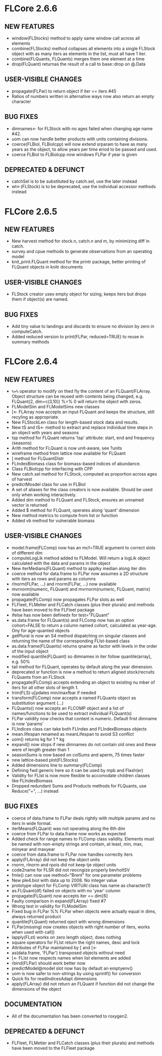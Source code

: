 # FLCore 2.6.6

## NEW FEATURES

- window(FLStocks) method to apply same window call across all elements
- combine(FLStocks) method collapses all elements into a single FLStock object
  with as many iters as elements in the list, must all have 1 iter.
- combine(FLQuants, FLQuants) merges them one element at a time
- drop(FLQuant) returnas the result of a call to base::drop on @.Data

## USER-VISIBLE CHANGES

- propagate(FLPar) to return object if iter == iters #45
- Ratios of numbers written in alternative ways now also return an empty character

## BUG FIXES

- dimnames<- for FLStock with no ages failed when changing age name #42.
- uom can now handle better products with units containing divisions.
- coerce(FLBiol, FLBiolcpp) will now extend srparam to have as many years as the
  object, to allow years per time eriod to be passed and used.
- coerce FLBiol to FLBiolcpp now windows FLPar if year is given

## DEPRECATED & DEFUNCT
- catchSel is to be substituted by catch.sel, use the later instead
- wt<-(FLStock) is to be deprecated, use the individual accessor methods instead

# FLCore 2.6.5

## NEW FEATURES

- New harvest method for stock.n, catch.n and m, by minimizing diff in catch.
- survey and cpue methods to generate observations from an operating model
- knit_print.FLQuant method for the printr package, better printing of FLQuant
  objects in knitr documents

## USER-VISIBLE CHANGES

- FLStock creator uses empty object for sizing, keeps iters but drops them if
  object(s) are named.

## BUG FIXES

- Add tiny value to landings and discards to ensure no division by zero in
  computeCatch.
- Added reduced version to print(FLPar, reduced=TRUE) to reuse in summary methods
 
# FLCore 2.6.4

## NEW FEATURES
- `%=%` operator to modify on thed fly the content of an FLQuant/FLArray. Object
  structure can be reused with contents being changed, e.g.
  FLQuant(2, dim=c(3,10)) %=% 0 will return the object with zeros.
- FLModelSim and FLModelSims new classes
- [<- FLArray now accepts an input FLQuant and keeps the structure, still recyling as appropriate.
- New FLStockLen class for length-based stock data and results.
- New tS and tS<- method to extract and replace individual time steps in an object with
  years and seasons
- tsp method for FLQuant returns 'tsp' attribute: start, end and frequency (seasons)
- Arith method for FLQuant is now unit-aware, see ?units
- wireframe method from lattice now available for FLQuant
- [ method for FLQuantDistr
- FLIndexBiomass class for biomass-based indices of abundance.
- Class FLBiolcpp for interfacing  with CPP
- New catch.sel method for FLStock, computed as proportion across ages of harvest
- predictMosdel class for use in FLBiol
- A set of aliases for the class creators is now available. Should be used only when working interactively.
- Added dim method to FLQuant and FLStock, ensures an unnamed vector is returned
- Added $ method for FLQuant, operates along 'quant' dimension
- New method metrics to compute from list or function
- Added vb method for vulnerable biomass

## USER-VISIBLE CHANGES
- model.frame(FLComp) now has an mcf=TRUE argument to correct slots of different dim
- computeLogLik method added to FLModel. Will return a logLik object calculated with the data and params in the object
- New iterMedians(FLQuant) method to applky median along iter dim
- coerce method for data.frame to FLPar now assumes a 2D structure with iters as rows and params as columns
- rlnorm(FLPar, ...) and rnorm(FLPar, ...) now available
- mvrnorm(numeric, FLQuant) and mvrnorm(numeric, FLQuant, matrix) now available
- propagate(FLComp) now propagates FLPar slots as well
- FLFleet, FLMetier and FLCatch classes (plus their plurals) and methods have been moved to the FLFleet package
- ifelse has now been definedx for test="FLQuant"
- as.data.frame for FLQuant(s) and FLComp now has an option cohort=FALSE to return a column named cohort, calculated as year-age. Ony for age-quanted objects
- getPlural is now an S4 method dispatching on singular classes and returning the name of the corresponding FLlst-based class
- as.data.frame(FLQuants) returns qname as factor with levels in the order of the input object
- modified quantile(FLQuant) so dimnames in iter follow quantile(array), e.g. 50%
- tail method for FLQuant, operates by default along the year dimension.
- deprecated sr function is now a method to return aligned stock/recruits FLQuants from an FLStock
- propagate(FLComp) accepts extending an object to existing nu mber of iters for all other slots of length 1.
- trim(FLS) u[pdates min/maxfbar if needed
- transform(FLComp) now accepts a named FLQuants object as substitution argument (...)
- FLQuants() now accepts an FLCOMP object and a list of names/functions to be used to extract individual FLQuant(s)
- FLPar validity now checks that content is numeric. Default frist dimname is now 'params'
- FLIndices class can take both FLIndex and FLIndexBiomass objects
- mean.lifespan renamed as meanLifespan to avoid S3 conflict
- uom() returns kg for 1 * kg
- expand() now stops if new dimnames do not contain old ones and these were of length greater than 1
- seasonSums is now based on colSums and aperm, 75 times faster
- new lattice-based plot(FLStocks)
- Added dimensions line to summary(FLComp)
- Defining fwd generic here so it can be used by mpb and Flash(er)
- Validity for FLlst is now more flexible to accomodate children classes like FLIndexBiomass
- Dropped redundant Sums and Products methods for FLQuants, use Reduce("+", ...) instead

## BUG FIXES
- coerce of data.frame to FLPar deals rightly with multiple params and no iters in wide format.
- iterMeans(FLQuant) was not operating along the 6th dim
- coerce from FLPar to data.frame now works as expected
- Added check for range names to FLComp class validity. Elements must be named with non-empty strings and contain, at least, min, max, minyear and maxyear
- coerce from data.frame to FLPar now handles correctly iters
- apply(FLArray) did not keep the object units
- rnorm, rlnorm and rpois did not keep tje object units
- code2name for FLSR did not reocngize properly bevholtSV
- fmle() can now use method="Brent" for one parameter problems
- New ple4.biol with data up to 2008. No integer value
- prototype object for FLComp VIRTUAl class has name as character(1)
- as.FLQuant(df) failed on objects with no 'year' column
- propagate(FLQuant) now accepts iter == dim[6]
- Faulty comparison in expand(FLArray) fixed #7
- Wrong test in validity for FLModelSim
- Fixed bug in FLPar %% FLPar when objects were actually equal in dims, always returned product
- quantile(FLQuant) returned oject with wrong dimensions
- FLPar(missing) now creates objects with right number of iters, works when used with call()
- lapply(FLst) works on zero length object, does nothing
- square operators for FLlst return the right names, desc and lock
- Attributes of FLPar maintained by [ and [<-
- as(data.frame, 'FLPar') transposed objects without need
- [<- FLlst now respects names when list elements are added
- rbind(FLPar) should work better now
- predictModel@model slot now has by default an emptyenv()
- uom is now safer to non-strings by using sprintf() for conversion
- Quick fix for readIndicesAdapt dimensions
- apply(FLArray) did not return an FLQuant if function did not change the dimensions of the object

## DOCUMENTATION

- All of the documentation has been converted to roxygen2.

## DEPRECATED & DEFUNCT
- FLFleet, FLMetier and FLCatch classes (plus their plurals) and methods have been moved to the FLFleet package
